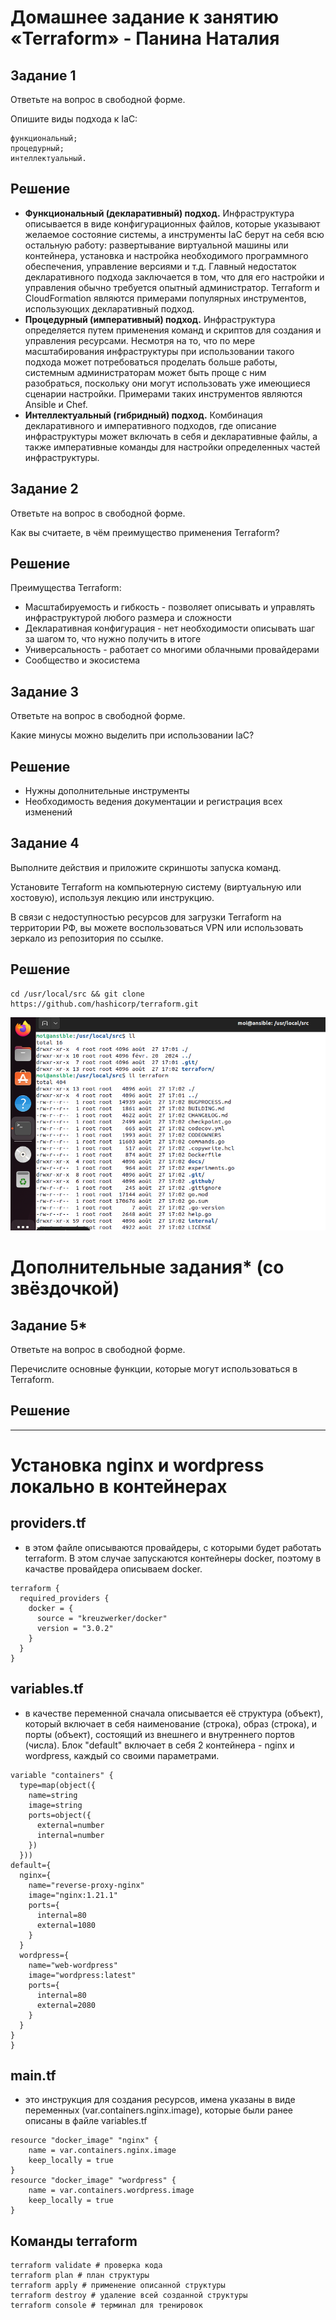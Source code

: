 # Домашнее задание к занятию «Terraform» - Панина Наталия

## Задание 1

Ответьте на вопрос в свободной форме.

Опишите виды подхода к IaC:

    функциональный;
    процедурный;
    интеллектуальный.

## Решение

- **Функциональный (декларативный) подход.** Инфраструктура описывается в виде конфигурационных файлов, которые указывают желаемое состояние системы, а инструменты IaC берут на себя всю остальную работу: развертывание виртуальной машины или контейнера, установка и настройка необходимого программного обеспечения, управление версиями и т.д. Главный недостаток декларативного подхода заключается в том, что для его настройки и управления обычно требуется опытный администратор. Terraform и CloudFormation являются примерами популярных инструментов, использующих декларативный подход.
- **Процедурный (императивный) подход.** Инфраструктура определяется путем применения команд и скриптов для создания и управления ресурсами. Несмотря на то, что по мере масштабирования инфраструктуры при использовании такого подхода может потребоваться проделать больше работы, системным администраторам может быть проще с ним разобраться, поскольку они могут использовать уже имеющиеся сценарии настройки. Примерами таких инструментов являются Ansible и Chef.
- **Интеллектуальный (гибридный) подход.** Комбинация декларативного и императивного подходов, где описание инфраструктуры может включать в себя и декларативные файлы, а также императивные команды для настройки определенных частей инфраструктуры.

## Задание 2

Ответьте на вопрос в свободной форме.

Как вы считаете, в чём преимущество применения Terraform?

## Решение

Преимущества Terraform:  

- Масштабируемость и гибкость - позволяет описывать и управлять инфраструктурой любого размера и сложности
- Декларативная конфигурация - нет необходимости описывать шаг за шагом то, что нужно получить в итоге
- Универсальность - работает со многими облачными провайдерами
- Сообщество и экосистема

## Задание 3

Ответьте на вопрос в свободной форме.

Какие минусы можно выделить при использовании IaC?

## Решение

- Нужны дополнительные инструменты
- Необходимость ведения документации и регистрация всех изменений

## Задание 4

Выполните действия и приложите скриншоты запуска команд.

Установите Terraform на компьютерную систему (виртуальную или хостовую), используя лекцию или инструкцию.

В связи с недоступностью ресурсов для загрузки Terraform на территории РФ, вы можете воспользоваться VPN или использовать зеркало из репозитория по ссылке.

## Решение

    cd /usr/local/src && git clone https://github.com/hashicorp/terraform.git

![Installed](https://github.com/nataliya-panina/cicd/blob/main/Terraform/Terraform_installed.png)

# Дополнительные задания* (со звёздочкой)

## Задание 5*

Ответьте на вопрос в свободной форме.

Перечислите основные функции, которые могут использоваться в Terraform.

## Решение

---
# Установка nginx и wordpress локально в контейнерах


## providers.tf
  - в этом файле описываются провайдеры, с которыми будет работать terraform. В этом случае запускаются контейнеры docker, поэтому в качастве провайдера описываем docker.
```hcl
terraform {
  required_providers {
    docker = {
      source = "kreuzwerker/docker"
      version = "3.0.2"
    }
  }
}
```

## variables.tf
  - в качестве переменной сначала описывается её структура (объект), который включает в себя наименование (строка), образ (строка), и порты (объект), состоящий из внешнего и внутреннего портов (числа). Блок "default" включает в себя 2 контейнера - nginx и wordpress, каждый со своими параметрами.
```hcl
variable "containers" {
  type=map(object({
    name=string
    image=string
    ports=object({
      external=number
      internal=number
    })
  }))
default={
  nginx={
    name="reverse-proxy-nginx"
    image="nginx:1.21.1"
    ports={
      internal=80
      external=1080
    }
  }
  wordpress={
    name="web-wordpress"
    image="wordpress:latest"
    ports={
      internal=80
      external=2080
    }
  }
}
}
```
## main.tf
  - это инструкция для создания ресурсов, имена указаны в виде переменных (var.containers.nginx.image), которые были ранее описаны в файле variables.tf
```hcl
resource "docker_image" "nginx" {
    name = var.containers.nginx.image
    keep_locally = true
}
resource "docker_image" "wordpress" {
    name = var.containers.wordpress.image
    keep_locally = true
}
```
## Команды terraform
```hcl
terraform validate # проверка кода
terraform plan # план структуры
terraform apply # применение описанной структуры
terraform destroy # удаление всей созданной структуры
terraform console # терминал для тренировок
```

